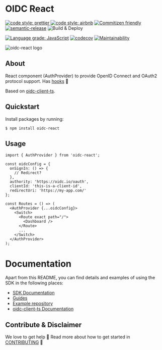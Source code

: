 # OIDC React

[![code style: prettier](https://img.shields.io/badge/code_style-prettier-ff69b4.svg?style=flat-square)](https://github.com/prettier/prettier)
[![code style: airbnb](https://img.shields.io/badge/eslint-airbnb-ff5a5f.svg?style=flat-square)](https://github.com/prettier/prettier)
[![Commitizen friendly](https://img.shields.io/badge/commitizen-friendly-brightgreen.svg?style=flat-square)](http://commitizen.github.io/cz-cli/)
[![semantic-release](https://img.shields.io/badge/%20%20%F0%9F%93%A6%F0%9F%9A%80-semantic--release-e10079.svg?style=flat-square)](https://github.com/semantic-release/semantic-release)
![Build & Deploy](https://github.com/bjerkio/oidc-react/workflows/Build%20&%20Deploy/badge.svg)

[![Language grade: JavaScript](https://img.shields.io/lgtm/grade/javascript/g/bjerkio/oidc-react.svg?logo=lgtm&logoWidth=18)](https://lgtm.com/projects/g/bjerkio/oidc-react/context:javascript)
[![codecov](https://codecov.io/gh/bjerkio/oidc-react/branch/master/graph/badge.svg)](https://codecov.io/gh/bjerkio/oidc-react)
[![Maintainability](https://api.codeclimate.com/v1/badges/69bf0921275f61ef6dd0/maintainability)](https://codeclimate.com/github/bjerkio/oidc-react/maintainability)

![oidc-react logo](assets/logo.jpg)

## About

React component (AuthProvider) to provide OpenID Connect and OAuth2 protocol support. Has [hooks](guides/HOOKS.md) 🎉

Based on [oidc-client-ts](https://github.com/authts/oidc-client-ts).

## Quickstart

Install packages by running:

```shell
$ npm install oidc-react
```

## Usage

```tsx
import { AuthProvider } from 'oidc-react';

const oidcConfig = {
  onSignIn: () => {
    // Redirect?
  },
  authority: 'https://oidc.io/oauth',
  clientId: 'this-is-a-client-id',
  redirectUri: 'https://my-app.com/'
};

const Routes = () => (
  <AuthProvider {...oidcConfig}>
    <Switch>
      <Route exact path="/">
        <Dashboard />
      </Route>
      ...
    </Switch>
  </AuthProvider>
);
```

# Documentation

Apart from this README, you can find details and examples of using the SDK in the following places:

- [SDK Documentation](docs/README.md)
- [Guides](guides/)
- [Example repository](https://github.com/simenandre/example-oidc-react)
- [oidc-client-ts Documentation](https://authts.github.io/oidc-client-ts/)

## Contribute & Disclaimer

We love to get help 🙏 Read more about how to get started in [CONTRIBUTING](CONTRIBUTING.md) 🌳
